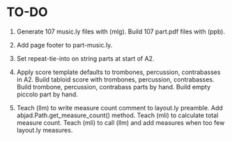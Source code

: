 TO-DO
=====

1.  Generate 107 music.ly files with (mlg).
    Build 107 part.pdf files with (ppb).

2.  Add page footer to part-music.ly.

3.  Set repeat-tie-into on string parts at start of A2.

4.  Apply score template defaults to trombones, percussion, contrabasses in A2.
    Build tabloid score with trombones, percussion, contrabasses.
    Build trombone, percussion, contrabass parts by hand.
    Build empty piccolo part by hand.

5.  Teach (llm) to write measure count comment to layout.ly preamble.
    Add abjad.Path.get_measure_count() method.
    Teach (mli) to calculate total measure count.
    Teach (mli) to call (llm) and add measures when too few layout.ly measures.
